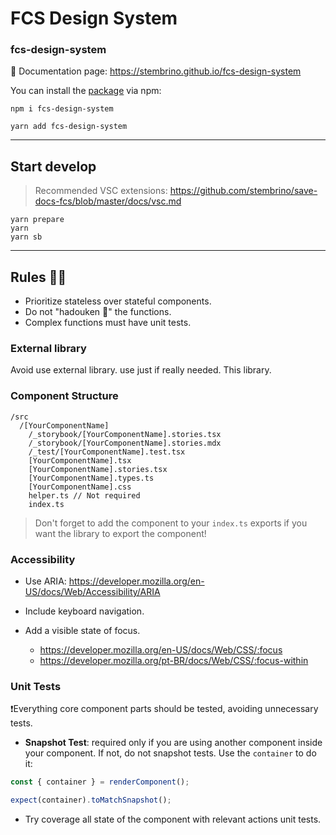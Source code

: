 # FCS Design System
### fcs-design-system

🔗 Documentation page: https://stembrino.github.io/fcs-design-system

You can install the [package](https://www.npmjs.com/package/fcs-design-system) via npm:

```console
npm i fcs-design-system
```
```console
yarn add fcs-design-system
```

---
## Start develop
> Recommended VSC extensions: https://github.com/stembrino/save-docs-fcs/blob/master/docs/vsc.md

```console
yarn prepare
yarn
yarn sb
```
---
## Rules 👩‍⚖️
- Prioritize stateless over stateful components.
- Do not "hadouken 🥦" the functions.
- Complex functions must have unit tests.

### External library
Avoid use external library. use just if really needed. This library.
### Component Structure

```
/src
  /[YourComponentName]
    /_storybook/[YourComponentName].stories.tsx
    /_storybook/[YourComponentName].stories.mdx
    /_test/[YourComponentName].test.tsx
    [YourComponentName].tsx
    [YourComponentName].stories.tsx
    [YourComponentName].types.ts
    [YourComponentName].css
    helper.ts // Not required
    index.ts
```

> Don't forget to add the component to your `index.ts` exports if you want the library to export the component!

### Accessibility
- Use ARIA: https://developer.mozilla.org/en-US/docs/Web/Accessibility/ARIA

- Include keyboard navigation.
- Add a visible state of focus.
  - https://developer.mozilla.org/en-US/docs/Web/CSS/:focus
  - https://developer.mozilla.org/pt-BR/docs/Web/CSS/:focus-within

### Unit Tests
❗Everything core component parts should be tested, avoiding unnecessary tests.

- **Snapshot Test**: required only if you are using another component inside your component. If not, do not snapshot tests. Use the `container` to do it: 
```ts
const { container } = renderComponent();

expect(container).toMatchSnapshot();
```

- Try coverage all state of the component with relevant actions unit tests.
